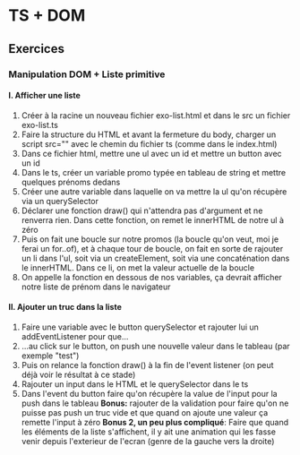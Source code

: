 # TS + DOM



## Exercices
### Manipulation DOM + Liste primitive
#### I. Afficher une liste
1. Créer à la racine un nouveau fichier exo-list.html et dans le src un fichier exo-list.ts
2. Faire la structure du HTML et avant la fermeture du body, charger un script src="" avec le chemin du fichier ts (comme dans le index.html)
3. Dans ce fichier html, mettre une ul avec un id et mettre un button avec un id
4. Dans le ts, créer un variable promo typée en tableau de string et mettre quelques prénoms dedans
5. Créer une autre variable dans laquelle on va mettre la ul qu'on récupère via un querySelector
6. Déclarer une fonction draw() qui n'attendra pas d'argument et ne renverra rien. Dans cette fonction, on remet le innerHTML de notre ul à zéro
7. Puis on fait une boucle sur notre promos (la boucle qu'on veut, moi je ferai un for..of), et à chaque tour de boucle, on fait en sorte de rajouter un li dans l'ul, soit via un createElement, soit via une concaténation dans le innerHTML. Dans ce li, on met la valeur actuelle de la boucle
8. On appelle la fonction en dessous de nos variables, ça devrait afficher notre liste de prénom dans le navigateur
#### II. Ajouter un truc dans la liste
1. Faire une variable avec le button querySelector et rajouter lui un addEventListener pour que...
2. ...au click sur le button, on push une nouvelle valeur dans le tableau (par exemple "test")
3. Puis on relance la fonction draw() à la fin de l'event listener (on peut déjà voir le résultat à ce stade)
4. Rajouter un input dans le HTML et le querySelector dans le ts
5. Dans l'event du button faire qu'on récupère la value de l'input pour la push dans le tableau
**Bonus:** rajouter de la validation pour faire qu'on ne puisse pas push un truc vide et que quand on ajoute une valeur ça remette l'input à zéro
**Bonus 2, un peu plus compliqué**: Faire que quand les éléments de la liste s'affichent, il y ait une animation qui les fasse venir depuis l'exterieur de l'ecran (genre de la gauche vers la droite)
